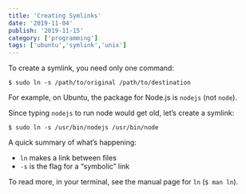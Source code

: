 ```yaml
---
title: 'Creating Symlinks'
date: '2019-11-04'
publish: '2019-11-15'
category: ['programming']
tags: ['ubuntu','symlink','unix']
---
```


To create a symlink, you need only one command:
```shell
$ sudo ln -s /path/to/original /path/to/destination
```

For example, on Ubuntu, the package for Node.js is `nodejs` (not `node`).

Since typing `nodejs` to run node would get old, let’s create a symlink:
```shell
$ sudo ln -s /usr/bin/nodejs /usr/bin/node
```

A quick summary of what’s happening:
* `ln` makes a link between files
* `-s` is the flag for a “symbolic” link

To read more, in your terminal, see the manual page for `ln` (`$ man ln`).
